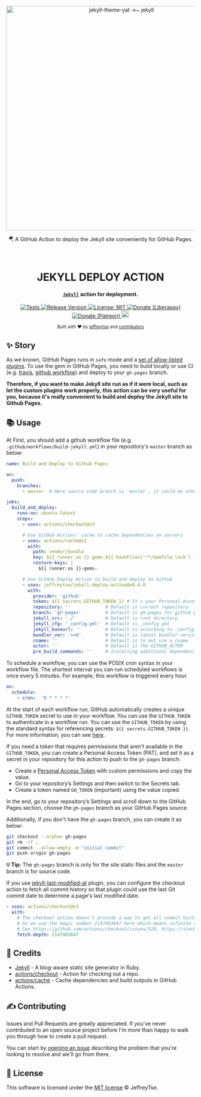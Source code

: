 <div align="center">
  <br>

  <a href="https://github.com/jeffreytse/jekyll-deploy-action">
    <img alt="jekyll-theme-yat →~ jekyll" src="https://user-images.githubusercontent.com/9413601/107134556-211ea280-692e-11eb-9d13-afb253db5c67.png" width="600">
  </a>

  <p>🪂 A GitHub Action to deploy the Jekyll site conveniently for GitHub Pages.</p>

  <br>

  <h1> JEKYLL DEPLOY ACTION </h1>

</div>

<h4 align="center">
  <a href="https://jekyllrb.com/" target="_blank"><code>Jekyll</code></a> action for deployment.
</h4>

<p align="center">

  <a href="https://jeffreytse.github.io/jekyll-deploy-action">
    <img src="https://github.com/jeffreytse/jekyll-deploy-action/workflows/Tests/badge.svg"
      alt="Tests" />
  </a>

  <a href="https://github.com/jeffreytse/jekyll-deploy-action/releases">
    <img src="https://img.shields.io/github/v/release/jeffreytse/jekyll-deploy-action?color=brightgreen"
      alt="Release Version" />
  </a>

  <a href="https://opensource.org/licenses/MIT">
  <img src="https://img.shields.io/badge/License-MIT-brightgreen.svg"
  alt="License: MIT" />
  </a>

  <a href="https://liberapay.com/jeffreytse">
  <img src="http://img.shields.io/liberapay/goal/jeffreytse.svg?logo=liberapay"
  alt="Donate (Liberapay)" />
  </a>

  <a href="https://patreon.com/jeffreytse">
  <img src="https://img.shields.io/badge/support-patreon-F96854.svg?style=flat-square"
  alt="Donate (Patreon)" />
  </a>

  <a href="https://ko-fi.com/jeffreytse">
  <img height="20" src="https://www.ko-fi.com/img/githubbutton_sm.svg"
  alt="Donate (Ko-fi)" />
  </a>

</p>

<div align="center">
  <sub>Built with ❤︎ by
  <a href="https://jeffreytse.net">jeffreytse</a> and
  <a href="https://github.com/jeffreytse/jekyll-deploy-action/graphs/contributors">contributors </a>
</div>

## ✨ Story

As we known, GitHub Pages runs in `safe` mode and a [set of allow-listed plugins](https://pages.github.com/versions/). To use the gem in GitHub Pages, you need to build locally or use CI (e.g. [travis](https://travis-ci.org/), [github workflow](https://help.github.com/en/actions/configuring-and-managing-workflows/configuring-a-workflow)) and deploy to your `gh-pages` branch.

**Therefore, if you want to make Jekyll site run as if it were local, such as let
the custom plugins work properly, this action can be very useful for you,
because it's really convenient to build and deploy the Jekyll site to Github
Pages.**

## 📚 Usage

At First, you should add a github workflow file (e.g. `.github/workflows/build-jekyll.yml`) in your repository's `master` branch as below:

```yml
name: Build and Deploy to Github Pages

on:
  push:
    branches:
      - master  # Here source code branch is `master`, it could be other branch

jobs:
  build_and_deploy:
    runs-on: ubuntu-latest
    steps:
      - uses: actions/checkout@v3

      # Use GitHub Actions' cache to cache dependencies on servers
      - uses: actions/cache@v2
        with:
          path: vendor/bundle
          key: ${{ runner.os }}-gems-${{ hashFiles('**/Gemfile.lock') }}
          restore-keys: |
            ${{ runner.os }}-gems-

      # Use GitHub Deploy Action to build and deploy to Github
      - uses: jeffreytse/jekyll-deploy-action@v0.4.0
        with:
          provider: 'github'
          token: ${{ secrets.GITHUB_TOKEN }} # It's your Personal Access Token(PAT)
          repository: ''             # Default is current repository
          branch: 'gh-pages'         # Default is gh-pages for github provider
          jekyll_src: './'           # Default is root directory
          jekyll_cfg: '_config.yml'  # Default is _config.yml
          jekyll_baseurl: ''         # Default is according to _config.yml
          bundler_ver: '>=0'         # Default is latest bundler version
          cname: ''                  # Default is to not use a cname
          actor: ''                  # Default is the GITHUB_ACTOR
          pre_build_commands: ''     # Installing additional dependencies (Arch Linux)
```

To schedule a workflow, you can use the POSIX cron syntax in your workflow file.
The shortest interval you can run scheduled workflows is once every 5 minutes.
For example, this workflow is triggered every hour.

```yml
on:
  schedule:
    - cron:  '0 * * * *'
```

At the start of each workflow run, GitHub automatically creates a unique
`GITHUB_TOKEN` secret to use in your workflow. You can use the `GITHUB_TOKEN`
to authenticate in a workflow run. You can use the `GITHUB_TOKEN` by using the
standard syntax for referencing secrets: `${{ secrets.GITHUB_TOKEN }}`. For
more information, you can see [here](https://docs.github.com/en/actions/security-guides/automatic-token-authentication).

If you need a token that requires permissions that aren't available in the
`GITHUB_TOKEN`, you can create a Personal Access Token (PAT), and set it as
a secret in your repository for this action to push to the `gh-pages` branch:

- Create a [Personal Access Token](https://github.com/settings/tokens) with custom permissions and copy the value.
- Go to your repository’s Settings and then switch to the Secrets tab.
- Create a token named `GH_TOKEN` (important) using the value copied.

In the end, go to your repository’s Settings and scroll down to the GitHub Pages
 section, choose the `gh-pages` branch as your GitHub Pages source.

Additionally, if you don't have the `gh-pages` branch, you can create it as below:

```bash
git checkout --orphan gh-pages
git rm -rf .
git commit --allow-empty -m "initial commit"
git push origin gh-pages
```

**💡 Tip:** The `gh-pages` branch is only for the site static files and the `master` branch is for source code.

If you use [jekyll-last-modified-at](https://github.com/gjtorikian/jekyll-last-modified-at) plugin, you can configure the checkout action to fetch all commit history so that plugin could use the last Git commit date to determine a page's last modified date.

```yaml
- uses: actions/checkout@v3
  with:
    # The checkout action doesn't provide a way to get all commit history for a single branch
    # So we use the magic number 2147483647 here which means infinite depth for git fetch
    # See https://github.com/actions/checkout/issues/520, https://stackoverflow.com/a/6802238
    fetch-depth: 2147483647
```

## 🌱 Credits

- [Jekyll](https://github.com/jekyll/jekyll) - A blog-aware static site generator in Ruby.
- [actions/checkout](https://github.com/actions/checkout) - Action for checking out a repo.
- [actions/cache](https://github.com/actions/cache) - Cache dependencies and build outputs in GitHub Actions.

## ✍️  Contributing

Issues and Pull Requests are greatly appreciated. If you've never contributed to an open source project before I'm more than happy to walk you through how to create a pull request.

You can start by [opening an issue](https://github.com/jeffreytse/jekyll-deploy-action/issues/new) describing the problem that you're looking to resolve and we'll go from there.

## 🌈 License

This software is licensed under the [MIT license](https://opensource.org/licenses/mit-license.php) © JeffreyTse.

